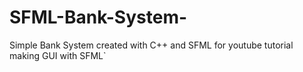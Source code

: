 # SFML-Bank-System-

Simple Bank System created with C++ and SFML for youtube tutorial making GUI with SFML`
